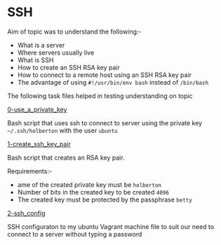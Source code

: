 # SSH

Aim of topic was to understand the following:-

* What is a server
* Where servers usually live
* What is SSH
* How to create an SSH RSA key pair
* How to connect to a remote host using an SSH RSA key pair
* The advantage of using `#!/usr/bin/env bash` instead of `/bin/bash`

The following task files helped in testing understanding on topic

[0-use_a_private_key](./0-use_a_private_key)

Bash script that uses ssh to connect to server using the private key `~/.ssh/holberton` with the user `ubuntu`

[1-create_ssh_key_pair](./1-create_ssh_key_pair)

Bash script that creates an RSA key pair.

Requirements:-

* ame of the created private key must be `holberton`
* Number of bits in the created key to be created `4096`
* The created key must be protected by the passphrase `betty`

[2-ssh_config](./2-ssh_config)

SSH configuraton to my ubuntu Vagrant machine file to suit our need to connect to a server without typing a password
